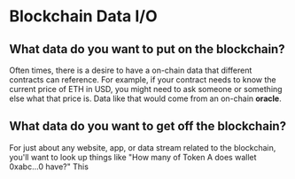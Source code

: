 # Blockchain Data I/O

## What data do you want to put on the blockchain?

Often times, there is a desire to have a on-chain data that different contracts can reference. For example, if your contract needs to know the current price of ETH in USD, you might need to ask someone or something else what that price is. Data like that would come from an on-chain **oracle**.

## What data do you want to get off the blockchain?

For just about any website, app, or data stream related to the blockchain, you'll want to look up things like "How many of Token A does wallet 0xabc...0 have?" This 



